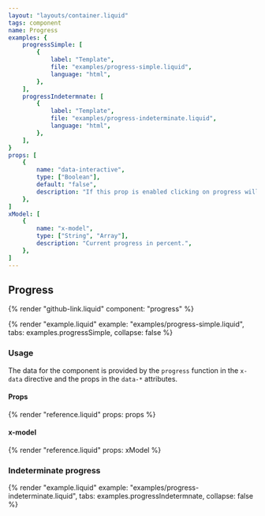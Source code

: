 ```yaml
---
layout: "layouts/container.liquid"
tags: component
name: Progress
examples: {
    progressSimple: [
        {
            label: "Template",
            file: "examples/progress-simple.liquid",
            language: "html",
        },
    ],
    progressIndetermnate: [
        {
            label: "Template",
            file: "examples/progress-indeterminate.liquid",
            language: "html",
        },
    ],
}
props: [
    {
        name: "data-interactive",
        type: ["Boolean"],
        default: "false",
        description: "If this prop is enabled clicking on progress will dispatch `progress-clicked` event with the clicked position.",
    },
]
xModel: [
    {
        name: "x-model",
        type: ["String", "Array"],
        description: "Current progress in percent.",
    },
]
---
```

## Progress

{% render "github-link.liquid" component: "progress" %}

{% render "example.liquid" example: "examples/progress-simple.liquid", tabs: examples.progressSimple, collapse: false %}

### Usage

The data for the component is provided by the `progress` function in the `x-data` directive and the props in the `data-*` attributes.

#### Props

{% render "reference.liquid" props: props %}

#### x-model

{% render "reference.liquid" props: xModel %}

### Indeterminate progress

{% render "example.liquid" example: "examples/progress-indeterminate.liquid", tabs: examples.progressIndetermnate, collapse: false %}
